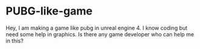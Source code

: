 # PUBG-like-game
Hey, I am making a game like pubg in unreal engine 4. I know coding but need some help in graphics. Is there any game developer who can help me in this?

